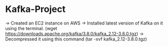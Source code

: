 # Kafka-Project

-> Created an EC2 instance on AWS 
-> Installed latest version of Kafka on it using the terminal.
   (wget https://downloads.apache.org/kafka/3.8.0/kafka_2.12-3.8.0.tgz)
-> Decompressed it using this command (tar -xvf kafka_2.12-3.8.0.tgz)


